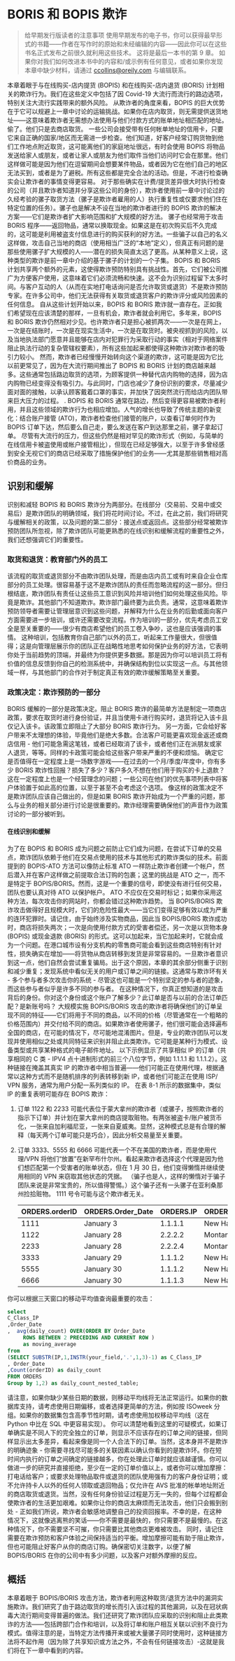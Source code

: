 # BORIS 和 BOPIS 欺诈

> 给早期发行版读者的注意事项
> 使用早期发布的电子书，你可以获得最早形式的书籍——作者在写作时的原始和未经编辑的内容——因此你可以在这些书名正式发布之前很久就利用这些技术。
> 这将是最后一本书的第 9 章。
> 如果你对我们如何改进本书中的内容和/或示例有任何意见，或者如果你发现本章中缺少材料，请通过 ccollins@oreily.com 与编辑联系。

本章着眼于与在线购买-店内提货 (BOPIS) 和在线购买-店内退货 (BORIS) 计划相关的欺诈行为。我们在这些定义中包括了因 Covid-19 大流行而流行的路边选项，特别关注大流行实践带来的额外风险。
从欺诈者的角度来看，BOPIS 的巨大优势在于它可以规避上一章中讨论的运输挑战。如果你在店内取货，则无需提供送货地址——这意味着欺诈者无需想办法使用与他们付款方式的账单地址相匹配的地址。偷了。他们只是去商店取货。
一些公司会接受带有任何帐单地址的信用卡，只要它来自正确的国家/地区而无需进一步检查。他们知道，好客户经常订购货物到他们工作地点附近取货，这可能离他们的家庭地址很远，有时会使用 BOPIS 将物品发送给家人或朋友，或者让家人或朋友为他们取件当他们访问时它会在那里。他们这样做可能是因为他们在逗留期间会想要某件物品，或者因为它在他们自己的地区无法买到，或者是为了避税。所有这些都是完全合法的活动。但是，不进行检查确实会让欺诈者的事情变得更容易。
对于那些确实在计费/提货差异很大时执行检查的公司（并且欺诈者知道并分享这些公司的身份），欺诈者使用前一章中讨论过的久经考验的骡子取货方法（骡子是欺诈者雇用的人）执行重复性或仅要求他们住在特定位置的任务）。骡子也是解决不设在当地的欺诈者进行的 BOPIS 欺诈的解决方案——它们是欺诈者扩大影响范围和扩大规模的好方法。
骡子也经常用于攻击 BORIS 程序——返回物品，通常以换取现金。如果这是在初次购买后不久完成的，这可能是利用被盗支付信息进行的购买获利的好方法。一些骗子以自己的名义这样做，攻击自己当地的商店（使用相当广泛的“本地”定义），但真正有问题的是那些使用骡子扩大规模的人——潜在的损失简直太远了更高。从某种意义上说，这种类型的欺诈是前一章中介绍的基于骡子的计划的一个子集。
BOPIS 和 BORIS 计划共享两个额外的元素，这使得欺诈预防特别具有挑战性。首先，它们被公司推广为方便客户使用，这意味着它们必须流畅和快速。这不会为识别过程留下太多时间。与客户互动的人（从而在实地打电话询问是否允许取货或退货）不是欺诈预防专家。在许多公司中，他们无法获得有关取货或退货客户的欺诈评分或风险因素的任何信息。
自从这些计划开始以来，BOPIS 和 BORIS 欺诈就一直存在。正如我们希望现在应该清楚的那样，一旦有机会，欺诈者就会利用它。多年来，BOPIS 和 BORIS 欺诈仍然相对少见。也许欺诈者只是担心被抓两次——一次是在网上，一次是在结账时，一次是在现实生活中，一次是在取货时。被央视抓到的风险，以及当地执法部门愿意并且能够在店内对犯罪行为采取行动的事实（相对于网络案件阻止执法行动的复杂管辖权要素），所有这些加起来都使得这种欺诈对欺诈者的吸引力较小。
然而，欺诈者已经慢慢开始转向这个渠道的欺诈，这可能是因为它比以前更常见了，因为在大流行期间推出了 BOPIS 和 BORIS 计划的商店越来越多。这些通常包括路边取货的选项，为顾客提供一种替代店内购物的选择，因为店内购物已经变得没有吸引力。与此同时，门店也减少了身份识别的要求，尽量减少面对面的接触，以承认顾客戴着口罩的事实，并加快了因突然流行而给店内团队带来巨大压力的过程。 . BOPIS 和 BORIS 通常在路边，然后变得更容易被欺诈者利用，并且这些领域的欺诈行为也相应增加。人气的增长也导致了传统主题的新变化：结合账户接管 (ATO)，欺诈者检查他们接管的账户，以查看订单何时作为 BOPIS 订单下达，然后要么自己走，要么发送在客户到达那里之前，骡子拿起订单。
尽管有大流行的压力，但这些仍然是相对罕见的欺诈形式（例如，与简单的在线信用卡被盗使用或帐户接管相比），但现在已经足够强大，以至于许多曾经感到安全无视它们的商店已经采取了措施保护他们的业务——尤其是那些销售相对高价商品的业务。

## 识别和缓解

识别和减轻 BOPIS 和 BORIS 欺诈分为两部分。在线部分（交易前、交易中或交易后）是欺诈团队的明确领域，我们将花时间讨论。不过，在此之前，我们将研究与缓解相关的政策，以及问题的第二部分：接送点或返回点。这些部分经常被欺诈预防团队所忽视，除了欺诈团队可能更熟悉的在线识别和缓解流程的重要性之外，我们还想强调它们的重要性。

### 取货和退货：教育部门外的员工

该流程的取货或退货部分不由欺诈团队处理，而是由店内员工或有时来自企业仓库部分的员工处理。很容易基于这不是欺诈团队的责任而忽略流程的这一部分。但归根结底，欺诈团队有责任让这些员工意识到风险并培训他们如何处理这些风险。毕竟是欺诈。其他部门不知道欺诈。欺诈部门最终要为此负责。通常，这意味着欺诈预防领导者需要让管理层意识到这些问题，并解释为什么在业务的后勤或面向客户方面需要进一步培训，或许还需要改变流程。作为培训的一部分，优先考虑员工安全是至关重要的——很少有商店希望他们的员工卷入争吵，这也是应该强调的事情。
这种培训，包括教育你自己部门以外的员工，听起来工作量很大，但很值得；这是向管理层展示你的团队正在战略性地思考如何保护业务的好方法，它表明你处于当前趋势的顶端，并最终为你提供更多数据。那是因为你可以培训员工将有价值的信息反馈到你自己的检测系统中，并确保结构到位以实现这一点。与其他领域一样，与其他部门的合作对于制定真正有效的欺诈缓解策略至关重要。

### 政策决定：欺诈预防的一部分
BORIS 缓解的一部分是政策决定。阻止 BORIS 欺诈的最简单方法是制定一项商店政策，要求在取货时进行身份验证，并且当使用卡进行购买时，退货将记入该卡且仅记入该卡。该政策立即阻止了大部分 BORIS 欺诈行为。
另一方面，它会给好客户带来不太理想的体验，毕竟他们是绝大多数。合法客户可能更喜欢现金返还或商店信用 - 他们可能急需这笔钱，或者已经取消了该卡，或者他们正在派朋友或家人退货，等等。同样的卡政策可能会给这些客户带来严重的不便和烦恼。
确定它是否值得在一定程度上是一场数字游戏——在过去的一个月/季度/年度中，你有多少 BORIS 欺诈性回报？损失了多少？客户多久不想在他们用于购买的卡上退款？这在一定程度上也是一个经营理念的问题；一些公司在他们的优先事项列表中将客户体验置于如此高的位置，以至于甚至不会考虑这个选项。
像这样的政策决定不是欺诈团队应该自己做出的，但是如果 BORIS 欺诈开始成为一个严重的问题，那么与业务的相关部分进行讨论是很重要的。欺诈经理需要确保他们的声音作为政策讨论的一部分被听到。

#### 在线识别和缓解

为了在 BOPIS 和 BORIS 成为问题之前防止它们成为问题，在尝试下订单的交易点，欺诈团队依赖于他们在交易点使用的技术与其他形式的欺诈类似的技术。前面提到的 BOPIS-ATO 方法可以像防止标准 ATO 一样防止欺诈者创建一个帐户，然后潜入并在客户这样做之前提取合法订购的包裹；这里的挑战是 ATO 之一，而不是特定于 BOPIS/BORIS。然而，这是一个重要的信号，即使没有进行任何交易，团队也要认真对待 ATO 以保护帐户。 ATO 不应仅在交易时标记；如果你采用这种方法，每次攻击你的网站时，你都会错过这种欺诈趋势。
当 BOPIS/BORIS 欺诈攻击做得好且规模大时，它们的危险性最大——当它们变得足够有效以成为严重的连环犯罪时。请记住，由于始终涉及实物商品，因此当 BOPIS/BORIS 欺诈成功时，商店将损失两次；一次是向使用付款方式的受害者偿还，另一次是以货物本身 (BOPIS) 或现金退款 (BORIS) 的形式。这可以加起来，当它加起来时，它就会成为一个问题。在港口城市设有分支机构的零售商可能会看到这些商店特别有针对性，损失确实在增加——将货物从商店转移到发货是非常容易的。一旦欺诈者意识到这一点，他们自然会尝试重复骗局。出于这个原因，本章的其余部分侧重于识别和减少重复；发现系统中看似无关的用户或订单之间的链接。这通常与欺诈环有关 - 多个参与者多次攻击你的系统 - 尽管这也可能是一个特别坚定的参与者的迹象，而这些参与者似乎是许多不同的参与者。
在这种情况下，你真正想知道的是攻击背后的身份。你对这个身份或这个账户了解多少？此订单是否与以前的合法订单匹配？是新账号吗？
大规模实施 BOPIS/BORIS 攻击的欺诈者将确保他们的订单呈现不同的特征——它们将用于不同的商品，以不同的价格（尽管通常在一个粗略的价格范围内）并交付给不同的商店。如果欺诈者使用骡子，他们很可能会选择遍布全国的商店，在可能的情况下，尽可能地混淆图片。但是，专业的欺诈团队可以发现并使用相似之处或共同特征来识别并阻止此类欺诈。它可能是某种行为模式、设备类型或共享某种格式的电子邮件地址。
以下示例显示了共享相似 IP 的订单（共享相同的 C 类 - IPV4 点十进制形式的前三个八位字节，例如 1.1.1.1 和 1.1.1.2）。这种链接在掩盖其真实 IP 的欺诈者中相当普遍——他们可能正在使用代理，根据通常以这种方式而不是随机排序的列表转移到新 IP，或者他们可能正在使用 ISP/ VPN 服务，通常为用户分配一系列类似的 IP。
在表 8-1 所示的数据集中，类似 IP 的重复表明可能存在 BOPIS 欺诈：

1. 订单 1122 和 2233 可能代表位于蒙大拿州的欺诈者（或骡子，按照欺诈者的指示下订单）并计划在蒙大拿州的商店提取赃物。有两张被盗卡/账户被货币化，一张来自加利福尼亚，一张来自夏威夷。显然，这种模式总是有合理的解释（每天两个订单可能只是巧合），因此分析交易量至关重要。

2. 订单 3333、5555 和 6666 可能代表一个不在美国的欺诈者，而是使用代理/VPN 将他们“放置”在新罕布什尔州。看起来欺诈者选择这个代理是因为他们想匹配第一个受害者的账单状态，但在 1 月 30 日，他们变得懒惰并继续使用相同的 VPN 来窃取其他状态的凭据。 （骗子也是人，这样的懒惰对于骗子团队来说是非常宝贵的，所以值得警惕。）这个骗子还有一头骡子在亚利桑那州捡拾赃物。 1111 号令可能与这个欺诈者无关。

    | ORDERS.orderID | ORDERS.Order_Date | ORDERS.IP | ORDERS.IP_Geolocation_State | Selected_Pickup_Location_State | Billing_Address_State |
    | -------------- | ----------------- | --------- | --------------------------- | ------------------------------ | --------------------- |
    | 1111           | January 3         | 1.1.1.1   | New Hampshire               | New York                       | New Hampshire         |
    | 1122           | January 28        | 2.2.2.2   | Montana                     | Montana                        | California            |
    | 2233           | January 28        | 2.2.2.4   | Montana                     | Montana                        | Hawaii                |
    | 3333           | January 29        | 1.1.1.2   | New Hampshire               | Arizona                        | New Hampshire         |
    | 5555           | January 30        | 1.1.1.2   | New Hampshire               | Arizona                        | Ohio                  |
    | 6666           | January 30        | 1.1.1.3   | New Hampshire               | Arizona                        | Nebraska              |

    

你可以根据三天窗口的移动平均值查询最重要的攻击：

```sql
select 
C_Class_IP
,Order_Date
,  avg(daily_count) OVER(ORDER BY Order_Date
     ROWS BETWEEN 2 PRECEDING AND CURRENT ROW )
     as moving_average
from 
(SELECT SUBSTR(IP,1,INSTR(your_field,'.',1,3)-1) as C_Class_IP
, Order_Date
,Count(orderID) as daily_count
FROM ORDERS
Group by 1,2) as daily_count_nested_table;
```

请注意，如果你缺少某些日期的数据，则移动平均线将无法正常运行。如果你的数据库支持，请考虑使用日期偏移，或者选择更简单的方法，例如按 ISOweek 分组。如果你的数据集包含高季节性时期，请考虑使用加权移动平均线（这在 Python 中比在 SQL 中更容易实现）。
你可以清楚地看到这里的可疑模式，如果订单确实是不同人下的完全独立的订单，则显示不应该存在的订单之间的链接，但同样显示出太多差异，看起来像是同一个人合法下的订单。当然，这本身并不是欺诈的明确迹象 - 你需要寻找尽可能多的关联因素以确认你看到的是欺诈环。你在短时间内执行的订单之间确定的链接越多，你在处理此订单时就应该越谨慎。你可以做进一步的研究并直接拒绝，至少在一定的订单价值以上，或者你可以增加摩擦：打电话给客户；或要求处理物品取件或退货的团队使用强有力的客户身份证明；或不允许持卡人以外的任何人领取或退回物品；仅允许在 AVS 批准的帐单地址附近的商店取货或退货。当然，没有任何身份验证过程是万无一失的，但每个过程都会使欺诈者的生活更加艰难。如果你让你的商店太麻烦而无法攻击，他们只会搬到别处 - 正如我们所说，欺诈者会敏感地调整自己的投资回报率。不幸的是，在这种情况下，这就像逃离熊的笑话——你不需要是最快的，你只需要不是最慢的。在这种情况下，你不需要坚不可摧，你只需要比其他商店更难被攻击。
同时，请记住需要在欺诈预防和客户体验之间保持适当的平衡。增加摩擦可能有助于阻止欺诈，但也可能阻止好客户从你的商店订购。确保密切关注数字，以便了解 BOPIS/BORIS 在你的公司中有多少问题，以及客户对额外摩擦的反应。

## 概括

本章着眼于 BOPIS/BORIS 攻击方法，欺诈者利用这种取货/退货方法中的漏洞实施欺诈。我们研究了由于路边取货的增长而引入该过程的其他漏洞，以及在冠状病毒大流行期间变得普遍的做法。我们还研究了欺诈团队应采取的识别和阻止此类欺诈的方法——包括跨部门合作和培训，以及将订单和账户相互关联以识别不良行为模式。值得注意的是，当特定方法传播开来或被大量骡子同时使用时，这种链接方法将不起作用（因为除了共享知识或方法之外，不会有任何链接攻击）-这就是我们将在下一章中看到的内容。